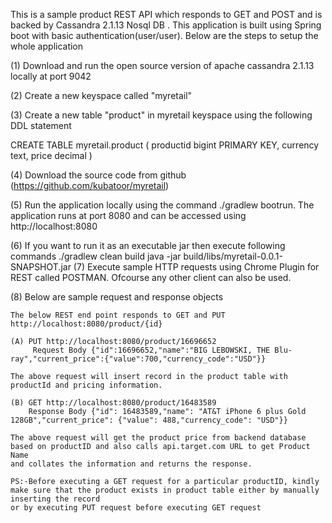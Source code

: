 This is a sample product REST API which responds to GET and POST and is backed by Cassandra 2.1.13 Nosql DB . This application is built using Spring boot with basic authentication(user/user).
Below are the steps to setup the whole application

(1) Download and run the open source version of apache cassandra 2.1.13 locally at port 9042

(2) Create a new keyspace called "myretail"

(3) Create a new table "product" in myretail keyspace using the following DDL statement

CREATE TABLE myretail.product 
(
    productid bigint PRIMARY KEY,
    currency text,
    price decimal
)

(4) Download the source code from github (https://github.com/kubatoor/myretail)

(5) Run the application locally using the command ./gradlew bootrun. The application runs at port 8080 and can be accessed using http://localhost:8080

(6) If you want to run it as an executable jar then execute following commands
    ./gradlew clean build
    java -jar build/libs/myretail-0.0.1-SNAPSHOT.jar
(7) Execute sample HTTP requests using Chrome Plugin for REST called POSTMAN. Ofcourse any other client can also be used.

(8) Below are sample request and response objects
    
    The below REST end point responds to GET and PUT
    http://localhost:8080/product/{id}
 
    (A) PUT http://localhost:8080/product/16696652
    	 Request Body {"id":16696652,"name":"BIG LEBOWSKI, THE Blu-ray","current_price":{"value":700,"currency_code":"USD"}}
    
    The above request will insert record in the product table with productId and pricing information.
    
    (B) GET http://localhost:8080/product/16483589
        Response Body {"id": 16483589,"name": "AT&T iPhone 6 plus Gold 128GB","current_price": {"value": 488,"currency_code": "USD"}}
    
    The above request will get the product price from backend database based on productID and also calls api.target.com URL to get Product Name
    and collates the information and returns the response. 
    
    PS:-Before executing a GET request for a particular productID, kindly make sure that the product exists in product table either by manually inserting the record
    or by executing PUT request before executing GET request
    
    
